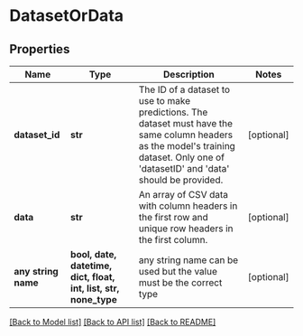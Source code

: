 # DatasetOrData


## Properties
Name | Type | Description | Notes
------------ | ------------- | ------------- | -------------
**dataset_id** | **str** | The ID of a dataset to use to make predictions. The dataset must have the same column headers as the model&#39;s training dataset.  Only one of &#39;datasetID&#39; and &#39;data&#39; should be provided. | [optional] 
**data** | **str** | An array of CSV data with column headers in the first row and unique row headers in the first column. | [optional] 
**any string name** | **bool, date, datetime, dict, float, int, list, str, none_type** | any string name can be used but the value must be the correct type | [optional]

[[Back to Model list]](../README.md#documentation-for-models) [[Back to API list]](../README.md#documentation-for-api-endpoints) [[Back to README]](../README.md)



